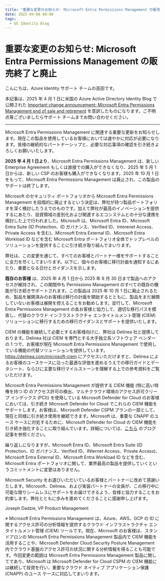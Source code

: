 ```yaml
---
title: "重要な変更のお知らせ: Microsoft Entra Permissions Management の販売終了と廃止"
date: 2025-04-06 08:00
tags:
  - US Identity Blog
---
```


# 重要な変更のお知らせ: Microsoft Entra Permissions Management の販売終了と廃止

こんにちは、Azure Identity サポート チームの高田です。

本記事は、2025 年 4 月 1 日に米国の Azure Active Directory Identity Blog で公開された [Important change announcement: Microsoft Entra Permissions Management end of sale and retirement](https://techcommunity.microsoft.com/blog/microsoft-entra-blog/important-change-announcement-microsoft-entra-permissions-management-end-of-sale/4399382) を意訳したものになります。ご不明点等ございましたらサポート チームまでお問い合わせください。

----

Microsoft Entra Permissions Management に関連する重要な更新をお知らせします。現在この製品を使用しているお客様においては速やかに対応が必要になります。皆様の継続的なパートナーシップと、必要な対応事項の確認を引き続きよろしくお願いいたします。

**2025 年 4 月 1 日より**、Microsoft Entra Permissions Management は、新しい Enterprise Agreement もしくは直接での購入ができなくなり、2025 年 5 月 1 日からは、新しい CSP のお客様も購入ができなくなります。2025 年 10 月 1 日をもって、Microsoft Entra Permissions Management は廃止され、この製品のサポートは終了します。

Microsoft のセキュリティ ポートフォリオから Microsoft Entra Permissions Management を段階的に廃止するという決定は、弊社が持つ製品ポートフォリオを深く検討したうえでのものです。加えて弊社が最高のイノベーションを提供するにあたり、投資領域の差別化および関連するエコシステムとの十分な連携を検討した上で行われました。Microsoft は、Microsoft Entra ID、Microsoft Entra Suite (ID Protection、ID ガバナンス、Verified ID、Interenet Access、Private Access を含む)、Microsoft Entra External ID、Microsoft Entra Workload ID などを含む Microsoft Entra ポートフォリオ全体でトップレベルのソリューションを提供することに引き続き取り組んでまいります。

弊社は、この変更を通じて、すべてのお客様とパートナー様をサポートすることに全力を尽くしてまいります。以下に、個々のお客様に移行計画を通知するにあたり、重要となる日付とガイダンスを示します。

**既存のお客様** は、2025 年 4 月 1 日から 2025 年 9 月 30 日まで製品へのアクセスが維持され、この期間中も Permissions Management のすべての既存の機能が引き続きサポートされます。この製品は 2025 年 10 月 1 日に廃止されるため、製品を展開済みのお客様は移行の計画を開始するとともに、製品をまだ展開していないお客様は展開を控えることをお勧めします。並行して、Microsoft Entra Permissions Management の各お客様と協力して、適切な移行パスを模索し、代替のクラウド インフラストラクチャ エンタイトルメント管理 (CIEM) ソリューションに移行するための移行ガイダンスとサポートを提供いたします。

CIEM の機能を継続して必要とするお客様向けに、弊社は Delinea 社と提携しております。Delinea 社は CIEM を専門とする大手独立系ソフトウェア ベンダーの 1 つで、お客様が現在 Microsoft Entra Permissions Management で使用している機能の代替ソリューションを提供しています。https://delinea.com/microsoft-ciem にアクセスいただけますと、Delinea によるお客様のユースケースに沿った最適な評価を進めるうえでの移行ガイドとデータシート、ならびに主要な移行マイルストーンを理解する上での参考資料をご覧いただけます。

Microsoft Entra Permissions Management が提供する CIEM 機能 (特に高い特権を持つ ID のアクセス許可の検出、マルチクラウド環境のアクセス許可クリープ インデックス (PCI)) を使用している Microsoft Defender for Cloud のお客様においては、引き続き Microsoft Defender for Cloud でこれらの CIEM 機能をサポートします。お客様は、Microsoft Defender CSPM プランの一部として、現在と同様に引き続き使用を継続できます。Microsoft は、重要な CNAPP のユース ケースに対処するために、Microsoft Defender for Cloud の CIEM 機能を引き続き強化することに取り組んでいます。詳細については、[こちら](https://aka.ms/MDC-CIEM) のブログ記事を参照ください。

繰り返しになりますが、Microsoft Entra ID、Microsoft Entra Suite (ID Protection、ID ガバナンス、Verified ID、INternet Access、Private Access)、Microsoft Entra External ID、Microsoft Entra Workload ID などを含む、Microsoft Entra ポートフォリオに関して、業界最高の製品を提供していくというコミットメントに変更はありません。

Microsoft Security をお選びいただいているお客様とパートナーに改めて感謝いたします。Microsoft、Delinea、および実装パートナーの全員が、この移行中に可能な限りシームレスにサポートをお届けできるよう、皆様と協力することをお約束します。弊社とともに歩みを進めてくださることに感謝申し上げます。 

Joseph Dadzie, VP Product Management

※ Microsoft Entra Permissions Management は、Azure、AWS、GCP の ID に関するアクセス許可の分析情報を提供するクラウド インフラストラクチャ エンタイトルメント管理 (CIEM) ツールです。現在、Microsoft のお客様は、スタンドアロンの Microsoft Entra Permissions Management 製品内で CIEM 機能を活用することや、Microsoft Defender Cloud Security Posture Management 内でクラウド基盤のアクセス許可の状況に関する分析情報を得ることも可能です。今回変更の範囲は Microsoft Entra Permissions Management 製品に関してであり、Microsoft は Microsoft Defender for Cloud CSPM の CIEM 機能には継続して投資を行い、重要なクラウド ネイティブ アプリケーション保護 (CNAPP) のユース ケースに対応してまいります。
